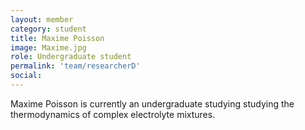 ```yaml
---
layout: member
category: student
title: Maxime Poisson
image: Maxime.jpg
role: Undergraduate student
permalink: 'team/researcherD'
social:
---
```


Maxime Poisson is currently an undergraduate studying studying the thermodynamics of complex electrolyte mixtures.
